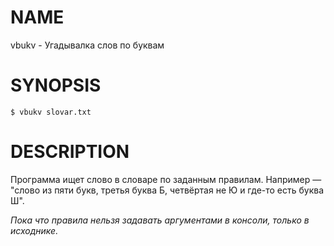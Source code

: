 # NAME

vbukv - Угадывалка слов по буквам

# SYNOPSIS

```
$ vbukv slovar.txt
```

# DESCRIPTION

Программа ищет слово в словаре по заданным правилам.
Например — "слово из пяти букв, третья буква Б, четвёртая не Ю
и где-то есть буква Ш".

*Пока что правила нельзя задавать аргументами в консоли, только в исходнике.*
